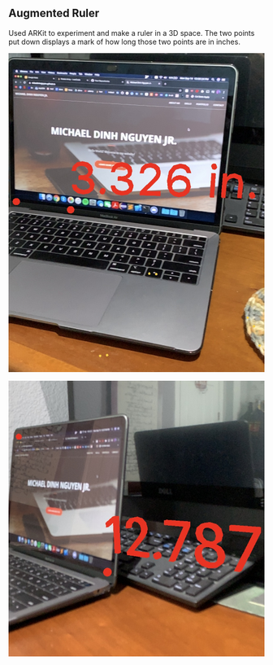 
## Augmented Ruler

Used ARKit to experiment and make a ruler in a 3D space.
The two points put down displays a mark of how long those two points are in inches.

![Alt text](https://github.com/mikedinhnguyen/AugmentedRuler/blob/master/images/IMG_3049.jpg)  


![Alt text](https://github.com/mikedinhnguyen/AugmentedRuler/blob/master/images/IMG_3050.jpg)
